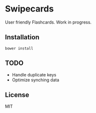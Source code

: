 # Swipecards

User friendly Flashcards. Work in progress.

## Installation

`bower install`

## TODO

* Handle duplicate keys
* Optimize synching data

## License

MIT
